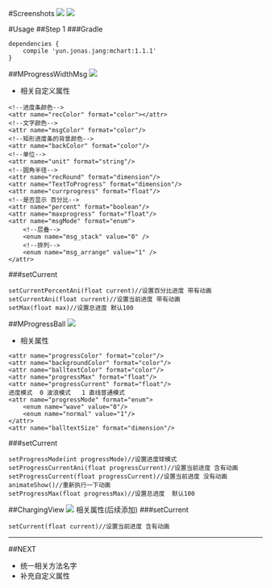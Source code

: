 #Screenshots
![](http://i.imgur.com/JaoqkeW.gif)
![](https://github.com/mychoices/Mchart/blob/master/2323.gif?raw=true)

#Usage
##Step 1
###Gradle
```
dependencies {
    compile 'yun.jonas.jang:mchart:1.1.1'
}

```

##MProgressWidthMsg 
![](https://github.com/mychoices/Mchart/blob/master/image/msg.gif?raw=true)

- 相关自定义属性
```
<!--进度条颜色-->
<attr name="recColor" format="color"></attr>
<!--文字颜色-->
<attr name="msgColor" format="color"/>
<!--矩形进度条的背景颜色-->
<attr name="backColor" format="color"/>
<!--单位-->
<attr name="unit" format="string"/>
<!--圆角半径-->
<attr name="recRound" format="dimension"/>
<attr name="TextToProgress" format="dimension"/>
<attr name="currprogress" format="float"/>
<!--是否显示 百分比-->
<attr name="percent" format="boolean"/>
<attr name="maxprogress" format="float"/>
<attr name="msgMode" format="enum">
    <!--层叠-->
    <enum name="msg_stack" value="0" />
    <!--排列-->
    <enum name="msg_arrange" value="1" />
</attr>
```
###setCurrent
```
setCurrentPercentAni(float current)//设置百分比进度 带有动画
setCurrentAni(float current)//设置当前进度 带有动画
setMax(float max)//设置总进度 默认100
```

##MProgressBall
![](https://github.com/mychoices/Mchart/blob/master/image/ball.gif?raw=true)
- 相关属性
```
<attr name="progressColor" format="color"/>
<attr name="backgroundColor" format="color"/>
<attr name="balltextColor" format="color"/>
<attr name="progressMax" format="float"/>
<attr name="progressCurrent" format="float"/>
进度模式  0 波浪模式   1 直线普通模式
<attr name="progressMode" format="enum">
    <enum name="wave" value="0"/>
    <enum name="normal" value="1"/>
</attr>
<attr name="balltextSize" format="dimension"/>
```
###setCurrent
~~~
setProgressMode(int progressMode)//设置进度球模式 
setProgressCurrentAni(float progressCurrent)//设置当前进度 含有动画
setProgressCurrent(float progressCurrent)//设置当前进度 没有动画
animateShow()//重新执行一下动画
setProgressMax(float progressMax)//设置总进度  默认100
~~~

##ChargingView
![](https://github.com/mychoices/Mchart/blob/master/image/charge.gif?raw=true)
相关属性(后续添加)
###setCurrent
~~~
setCurrent(float current)//设置当前进度 含有动画
~~~

-----
##NEXT
- 统一相关方法名字
- 补充自定义属性
